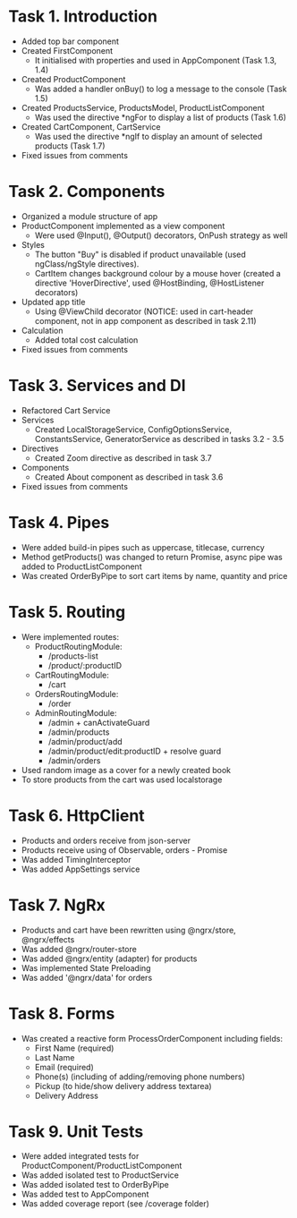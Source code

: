 # Task 1. Introduction
  - Added top bar component
  - Created FirstComponent
      - It initialised with properties and used in AppComponent (Task 1.3, 1.4)
  - Created ProductComponent
      - Was added a handler onBuy() to log a message to the console (Task 1.5)
  - Created ProductsService, ProductsModel, ProductListComponent
      - Was used the directive *ngFor to display a list of products (Task 1.6)
  - Created CartComponent, CartService 
      - Was used the directive *ngIf to display an amount of selected products (Task 1.7)
  - Fixed issues from comments

# Task 2. Components
  - Organized a module structure of app
  - ProductComponent implemented as a view component
      - Were used @Input(), @Output() decorators, OnPush strategy as well
  - Styles
      - The button "Buy" is disabled if product unavailable (used  ngClass/ngStyle directives).
      - CartItem changes background colour by a mouse hover (created a directive 'HoverDirective', used @HostBinding, @HostListener decorators)
  - Updated app title
      - Using @ViewChild decorator (NOTICE: used in cart-header component, not in app component as described in task 2.11)
  - Calculation
      - Added total cost calculation
  - Fixed issues from comments

# Task 3. Services and DI
  - Refactored Cart Service
  - Services
      - Created LocalStorageService, ConfigOptionsService, ConstantsService, GeneratorService as described in tasks 3.2 - 3.5
  - Directives
      - Created Zoom directive as described in task 3.7
  - Components
      - Created About component as described in task 3.6
  - Fixed issues from comments

# Task 4. Pipes
  - Were added build-in pipes such as uppercase, titlecase, currency
  - Method getProducts() was changed to return Promise, async pipe was added to ProductListComponent
  - Was created OrderByPipe to sort cart items by name, quantity and price

# Task 5. Routing
  - Were implemented routes:
     - ProductRoutingModule:
         - /products-list
         - /product/:productID
     - CartRoutingModule:
         - /cart
     - OrdersRoutingModule:
         - /order
     - AdminRoutingModule:
         - /admin + canActivateGuard
         - /admin/products
         - /admin/product/add
         - /admin/product/edit:productID + resolve guard
         - /admin/orders
  - Used random image as a cover for a newly created book
  - To store products from the cart was used localstorage

# Task 6. HttpClient
  - Products and orders receive from json-server
  - Products receive using of Observable, orders - Promise
  - Was added TimingInterceptor
  - Was added AppSettings service

# Task 7. NgRx
  - Products and cart have been rewritten using @ngrx/store, @ngrx/effects
  - Was added @ngrx/router-store
  - Was added @ngrx/entity (adapter) for products
  - Was implemented State Preloading
  - Was added '@ngrx/data' for orders
  
# Task 8. Forms
  - Was created a reactive form ProcessOrderComponent including fields:
    - First Name (required)
    - Last Name
    - Email (required)
    - Phone(s) (including of adding/removing phone numbers)
    - Pickup (to hide/show delivery address textarea)
    - Delivery Address
    

# Task 9. Unit Tests
  - Were added integrated tests for ProductComponent/ProductListComponent
  - Was added isolated test to ProductService
  - Was added isolated test to OrderByPipe
  - Was added test to AppComponent
  - Was added coverage report (see /coverage folder)
  
